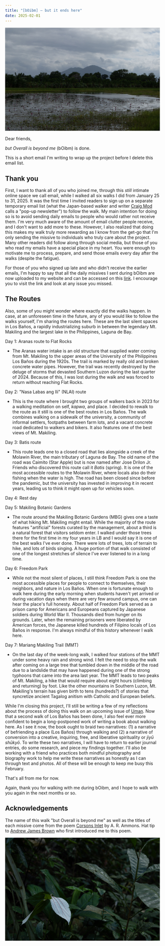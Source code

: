 ```yaml
---
title: "[bOibm] — but it ends here"
date: 2025-02-01
---
```

![Mt. Banahaw and pond](images/20250126101340-bOibm-2-Mt-Banahaw-and-pond.jpg)

Dear friends,

_but Overall is beyond me_ (bOibm) is done.

This is a short email I'm writing to wrap up the project before I delete this email list.

## Thank you

First, I want to thank all of you who joined me, through this _still_ intimate online space we call email, while I walked all six walks I did from January 25 to 31, 2025. It was the first time I invited readers to sign up on a separate temporary email list (what the Japan-based walker and writer [Craig Mod](https://craigmod.com/) calls a "pop-up newsletter") to follow the walk. My main intention for doing so is to avoid sending daily emails to people who would rather not receive them. I'm very much aware of the amount of email clutter people receive, and I don't want to add more to these. However, I also realized that doing this makes my walk truly more rewarding as I know from the get-go that I'm only sending the missive to individuals who truly care about the project. Many other readers did follow along through social media, but those of you who read my emails have a special place in my heart. You were enough to motivate me to process, prepare, and send those emails every day after the walks (despite the fatigue).

For those of you who signed up late and who didn't receive the earlier emails, I'm happy to say that all the daily missives I sent during bOibm are now uploaded to my website and can be accessed on this [link](https://vinceimbat.com/boibm/). I encourage you to visit the link and look at any issue you missed.

## The Routes

Also, some of you might wonder where exactly did the walks happen. In case, at an unforeseen time in the future, any of you would like to follow the walks yourself, I'm sharing the routes here. These are the last silent spaces in Los Baños, a rapidly industrializing suburb in between the legendary Mt. Makiling and the largest lake in the Philippines, Laguna de Bay.

Day 1: Aranas route to Flat Rocks
- The Aranas water intake is an old structure that supplied water coming from Mt. Makiling to the upper areas of the University of the Philippines Los Baños during the 1920s. The trail is marked by really old and broken concrete water pipes. However, the trail was recently destroyed by the deluge of storms that devasted Southern Luzon during the last quarter of 2024. Because of this, I was lost during the walk and was forced to return without reaching Flat Rocks.

Day 2: "Nasa Labas ang Ili" (NLAI) route
- This is the route where I brought two groups of walkers back in 2023 for a walking meditation on self, _kapwa_, and place. I decided to rewalk to the route as it still is one of the best routes in Los Baños. The walk combines walking on a sidewalk of the university, a community of informal settlers, footpaths between farm lots, and a vacant concrete road dedicated to walkers and bikers. It also features one of the best views of Mt. Makiling.

Day 3: Batis route
- This route leads one to a closed road that lies alongside a creek of the Molawin River, the main tributary of Laguna de Bay. The old name of the road was Caimito (Star Apple) but is now named after Jose Drilon Jr. Friends who discovered this route call it _Batis_ (spring). It is one of the most accessible routes to the Molawin River, where locals also do their fishing when the water is high. The road has been closed since before the pandemic, but the university has invested in improving it in recent years, leading us to think it might open up for vehicles soon.

Day 4: Rest day

Day 5: Makiling Botanic Gardens
- The route around the Makiling Botanic Gardens (MBG) gives one a taste of what hiking Mt. Makiling might entail. While the majority of the route features "artificial" forests curated by the management, about a third is a natural forest that visitors seldom enter. I walked under those trees there for the first time in my four years in LB and I would say it is one of the best walks I've ever done. There were lots of trees, lots of terrain to hike, and lots of birds singing. A huge portion of that walk consisted of one of the longest stretches of silence I've ever listened to in a long time.

Day 6: Freedom Park
- While not the most silent of places, I still think Freedom Park is one the most accessible places for people to connect to themselves, their neighbors, and nature in Los Baños. When one is fortunate enough to walk here during the early morning when students haven't yet arrived or during vacation days when there are very few around campus, one can hear the place's full honesty. About half of Freedom Park served as a prison camp for Americans and Europeans captured by Japanese soldiers during World War II. Thousands died from hunger on its grounds. Later, when the remaining prisoners were liberated by American forces, the Japanese killed hundreds of Filipino locals of Los Baños in response. I'm always mindful of this history whenever I walk here.

Day 7: Mariang Makiling Trail (MMT)
- On the last day of the week-long walk, I walked four stations of the MMT under some heavy rain and strong wind. I felt the need to stop the walk after coming on a large tree that tumbled down in the middle of the road due to a landslide that may have happened during one of the strong typhoons that came into the area last year. The MMT leads to two peaks of Mt. Makiling, a hike that would require about eight hours (climbing and returning) by foot. Like the other mountains in Southern Luzon, Mt. Makiling's terrain has given birth to tens (hundreds?) of stories that syncretize ancient Tagalog anitism with Catholic and European beliefs.

While I'm closing this project, I'll still be writing a few of my reflections about the process of doing this walk on an upcoming issue of [Uman](uman). Now that a second walk of Los Baños has been done, I also feel ever more confident to begin a long-postponed work of writing a book about walking here. As I see it now, the book ought to braid two narratives: (1) a narrative of befriending a place (Los Baños) through walking and (2) a narrative of conversion into a creative, inquiring, free, and liberative spirituality or _jiyū shūkyō_. To write these two narratives, I will have to return to earlier journal entries, do some research, and piece my findings together. I'll also be working with a friend who practices both mindful photography and biography work to help me write these narratives as honestly as I can through text and photos. All of these will be enough to keep me busy this February.

That's all from me for now.

Again, thank you for walking with me during bOibm, and I hope to walk with you again in the next months or so.

## Acknowledgements

The name of this walk "but Overall is beyond me" as well as the titles of each missive come from the poem [Corsons Inlet](https://www.poetryfoundation.org/poems/43073/corsons-inlet) by A. R. Ammons. Hat tip to [Andrew James Brown](https://andrewjbrown.blogspot.com/) who first introduced me to this poem.

![White Leaf](images/20250125-092554-bOibm-1-white-leaf.jpg)